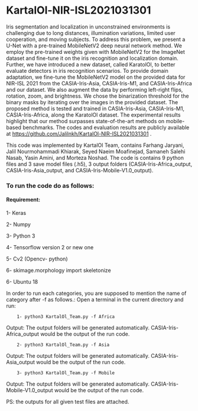 # KartalOl-NIR-ISL2021031301
Iris segmentation and localization in unconstrained environments is challenging due to long distances, illumination variations, limited user cooperation, and moving subjects. To address this problem, we present a U-Net with a pre-trained MobileNetV2 deep neural network method. We employ the pre-trained weights given with MobileNetV2 for the ImageNet dataset and fine-tune it on the iris recognition and localization domain. Further, we have introduced a new dataset, called KaratolOl, to better evaluate detectors in iris recognition scenarios. To provide domain adaptation, we fine-tune the MobileNetV2 model on the provided data for NIR-ISL 2021 from the CASIA-Iris-Asia, CASIA-Iris-M1, and CASIA-Iris-Africa and our dataset. We also augment the data by performing left-right flips, rotation, zoom, and brightness. We chose the binarization threshold for the binary masks by iterating over the images in the provided dataset. The proposed method is tested and trained in CASIA-Iris-Asia, CASIA-Iris-M1, CASIA-Iris-Africa, along the KaratolOl dataset. The experimental results highlight that our method surpasses state-of-the-art methods on mobile-based benchmarks. The codes and evaluation results are publicly available at https://github.com/Jalilnkh/KartalOl-NIR-ISL2021031301 .


﻿This code was implemented by KartalOl Team, contains Farhang Jaryani, Jalil Nourmohammadi Khiarak, Seyed Naeim Moafinejad, Samaneh Salehi Nasab, Yasin Amini, and Morteza Noshad.
The code is contains  9 python files and 3 save model files (.h5), 3 output folders (CASIA-Iris-Africa_output, CASIA-Iris-Asia_output, and CASIA-Iris-Mobile-V1.0_output).

### To run the code do as follows:

#### Requirement:

1- Keras

2- Numpy

3- Python 3 

4- Tensorflow version 2 or new one

5- Cv2 (Opencv- python)

6- skimage.morphology import skeletonize

6- Ubuntu 18

In order to run each categories, you are supposed to mention the name of category after -f as follows.:
Open a terminal in the current directory and run:

        1- python3 KartalOl_Team.py -f Africa

Output: The output folders will be generated automatically. CASIA-Iris-Africa_output would be the output of the run code.

        2- python3 KartalOl_Team.py -f Asia

Output: The output folders will be generated automatically. CASIA-Iris-Asia_output would be the output of the run code.

        3- python3 KartalOl_Team.py -f Mobile

Output: The output folders will be generated automatically. CASIA-Iris-Mobile-V1.0_output would be the output of the run code.


PS: the outputs for all given test files are attached. 
